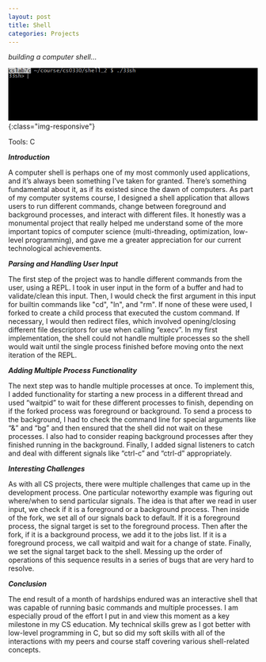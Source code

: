 ```yaml
---
layout: post
title: Shell
categories: Projects
---
```


*building a computer shell...*

![GoogleClips](/public/images/shell.png){:class="img-responsive"}

<!--more-->

Tools: C

***Introduction***

A computer shell is perhaps one of my most commonly used applications, and it’s always been something I’ve taken for granted. There’s something fundamental about it, as if its existed since the dawn of computers. As part of my computer systems course, I designed a shell application that allows users to run different commands, change between foreground and background processes, and interact with different files. It honestly was a monumental project that really helped me understand some of the more important topics of computer science (multi-threading, optimization, low-level programming), and gave me a greater appreciation for our current technological achievements.


***Parsing and Handling User Input***

The first step of the project was to handle different commands from the user, using a REPL. I took in user input in the form of a buffer and had to validate/clean this input. Then, I would check the first argument in this input for builtin commands like "cd", "ln", and ​"rm". If none of these were used, I forked to create a child process that executed the custom command. If necessary, I would then redirect files, which involved opening/closing different file descriptors for use when calling “execv”. In my first implementation, the shell could not handle multiple processes so the shell would wait until the single process finished before moving onto the next iteration of the REPL.

***Adding Multiple Process Functionality***

 The next step was to handle multiple processes at once. To implement this, I added functionality for starting a new process in a different thread and used “waitpid” to wait for these different processes to finish, depending on if the forked process was foreground or background. To send a process to the background, I had to check the command line for special arguments like “&” and “bg” and then ensured that the shell did not wait on these processes. I also had to consider reaping background processes after they finished running in the background. Finally, I added signal listeners to catch and deal with different signals like “ctrl-c” and “ctrl-d” appropriately.

***Interesting Challenges***
    
 As with all CS projects, there were multiple challenges that came up in the development process. One particular noteworthy example was figuring out where/when to send particular signals. The idea is that after we read in user input, we check if it is a foreground or a background process. Then inside of the fork, we set all of our signals back to default. If it is a foreground process, the signal target is set to the foreground process. Then after the fork, if it is a background process, we add it to the jobs list. If it is a foreground process, we call waitpid and wait for a change of state. Finally, we set the signal target back to the shell. Messing up the order of operations of this sequence results in a series of bugs that are very hard to resolve.

***Conclusion***

 The end result of a month of hardships endured was an interactive shell that was capable of running basic commands and multiple processes. I am especially proud of the effort I put in and view this moment as a key milestone in my CS education. My technical skills grew as I got better with low-level programming in C, but so did my soft skills with all of the interactions with my peers and course staff covering various shell-related concepts.




